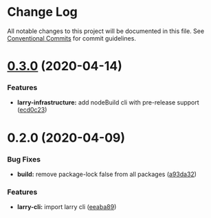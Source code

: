 # Change Log

All notable changes to this project will be documented in this file.
See [Conventional Commits](https://conventionalcommits.org) for commit guidelines.

# [0.3.0](https://github.com/MonsterMakes/larry-cli/compare/@monstermakes/larry-cli@0.2.0...@monstermakes/larry-cli@0.3.0) (2020-04-14)


### Features

* **larry-infrastructure:** add nodeBuild cli with pre-release support ([ecd0c23](https://github.com/MonsterMakes/larry-cli/commit/ecd0c23a6a56e1592cc421c2457f420e351848c5))





# 0.2.0 (2020-04-09)


### Bug Fixes

* **build:** remove package-lock false from all packages ([a93da32](https://github.com/MonsterMakes/larry-cli/commit/a93da32c37446fc03ce20e01a44d71d2f2831e9d))


### Features

* **larry-cli:** import larry cli ([eeaba89](https://github.com/MonsterMakes/larry-cli/commit/eeaba893d1d1558ee2600a32763d9b34143042db))
